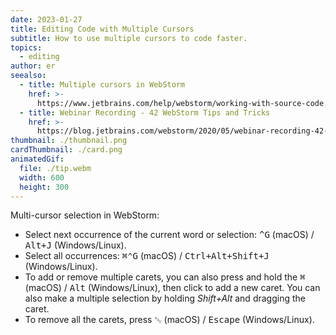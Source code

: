 ```yaml
---
date: 2023-01-27
title: Editing Code with Multiple Cursors
subtitle: How to use multiple cursors to code faster.
topics:
  - editing
author: er
seealso:
  - title: Multiple cursors in WebStorm
    href: >-
      https://www.jetbrains.com/help/webstorm/working-with-source-code.html#multiple_cursor
  - title: Webinar Recording - 42 WebStorm Tips and Tricks
    href: >-
      https://blog.jetbrains.com/webstorm/2020/05/webinar-recording-42-webstorm-tips-and-tricks/
thumbnail: ./thumbnail.png
cardThumbnail: ./card.png
animatedGif:
  file: ./tip.webm
  width: 600
  height: 300
---
```


Multi-cursor selection in WebStorm:

- Select next occurrence of the current word or selection: <kbd>^G</kbd> (macOS) / <kbd>Alt+J</kbd> (Windows/Linux).
- Select all occurrences: <kbd>⌘⌃G</kbd> (macOS) / <kbd>Ctrl+Alt+Shift+J</kbd> (Windows/Linux).
- To add or remove multiple carets, you can also press and hold the <kbd>⌘</kbd> (macOS) / <kbd>Alt</kbd> (Windows/Linux), then click to add a new caret. You can also make a multiple selection by holding _Shift+Alt_ and dragging the caret.
- To remove all the carets, press <kbd>␛</kbd> (macOS) / <kbd>Escape</kbd> (Windows/Linux).
